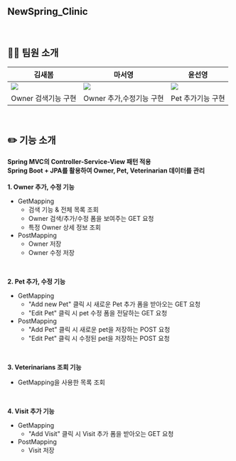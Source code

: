 ## NewSpring_Clinic
<br> 

## 👨‍💻 팀원 소개
| 김새봄 | 마서영 | 윤선영 |
| --- | --- | --- |
| <img src="https://avatars.githubusercontent.com/newspring0203" > | <img src="https://avatars.githubusercontent.com/luxihua" > | <img src="https://avatars.githubusercontent.com/yunsy1103"> | 
| Owner 검색기능 구현 | Owner 추가,수정기능 구현 | Pet 추가기능 구현 |

<br>

## ✏️ 기능 소개 
**Spring MVC의 Controller-Service-View 패턴 적용**
<br>
**Spring Boot + JPA를 활용하여 Owner, Pet, Veterinarian 데이터를 관리**
<br><br>
**1. Owner 추가, 수정 기능**
  - GetMapping
    * 검색 기능 & 전체 목록 조회
    * Owner 검색/추가/수정 폼을 보여주는 GET 요청
    * 특정 Owner 상세 정보 조회 
  - PostMapping
    * Owner 저장 
    * Owner 수정 저장
<br>

**2. Pet 추가, 수정 기능**
  - GetMapping
    * "Add new Pet" 클릭 시 새로운 Pet 추가 폼을 받아오는 GET 요청
    * "Edit Pet" 클릭 시 pet 수정 폼을 전달하는 GET 요청
  - PostMapping
    * "Add Pet" 클릭 시 새로운 pet을 저장하는 POST 요청
    * "Edit Pet" 클릭 시 수정된 pet을 저장하는 POST 요청
<br>

**3. Veterinarians 조회 기능**
  - GetMapping을 사용한 목록 조회
<br>

**4. Visit 추가 기능**
   - GetMapping
     * "Add Visit" 클릭 시 Visit 추가 폼을 받아오는 GET 요청
   - PostMapping
     * Visit 저장
<br><br>
